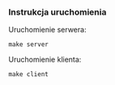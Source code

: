 ### Instrukcja uruchomienia

Uruchomienie serwera:

`make server`

Uruchomienie klienta:

`make client`
